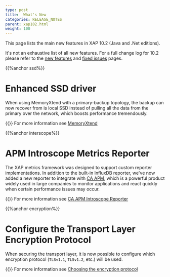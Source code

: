 ```yaml
---
type: post
title:  What's New
categories: RELEASE_NOTES
parent: xap102.html
weight: 100
---
```


This page lists the main new features in XAP 10.2 (Java and .Net editions).


It's not an exhaustive list of all new features. For a full change log for 10.2 please refer to the [new features](./102new-features.html) and [fixed issues](./102fixed-issues.html) pages.

{{%anchor ssd%}}

# Enhanced SSD driver

When using MemoryXtend with a primary-backup topology, the backup can now recover from is local SSD instead of pulling all the data from the primary over the network, which boosts performance tremendously.

{{<infosign>}} For more information see [MemoryXtend](/xap102adm/memoryxtend.html)

{{%anchor interscope%}}

# APM Introscope Metrics Reporter

The XAP metrics framework was designed to support custom reporter implementations. In addition to the built-in InfluxDB reporter, we've now added a new reporter to integrate with [CA APM](http://www.ca.com/us/products/application-performance-management.aspx), which is a powerful product widely used in large companies to monitor applications and react quickly when certain performance issues may occur. 

{{<infosign>}} For more information see [CA APM Introscope Reporter](/xap102adm/ca-apm-introscope-reporter.html)

{{%anchor encryption%}}

# Configure the Transport Layer Encryption Protocol

When securing the transport layer, it is now possible to configure which encryption protocol (`TLSv1.1`, `TLSv1.2`, etc.) will be used.

{{<infosign>}} For more information see [Choosing the encryption protocol](/xap102sec/securing-the-transport-layer-using-ssl.html#choosing-the-encryption-protocol.html)
